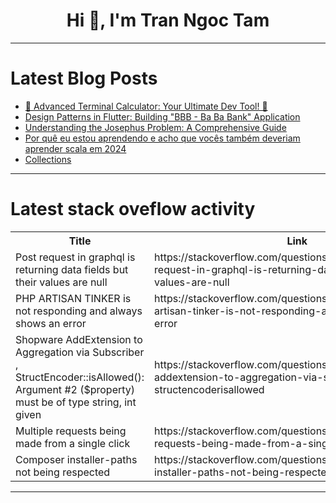 <h1 align="center">Hi 👋, I'm Tran Ngoc Tam</h1>

---

# Latest Blog Posts 
<!-- BLOG-POST-LIST:START -->
- [🚀 Advanced Terminal Calculator: Your Ultimate Dev Tool! 🌟](https://dev.to/safwanayyan/advanced-terminal-calculator-your-ultimate-dev-tool-15l0)
- [Design Patterns in Flutter: Building &quot;BBB - Ba Ba Bank&quot; Application](https://dev.to/pablonax/design-patterns-in-flutter-building-bbb-ba-ba-bank-application-38ap)
- [Understanding the Josephus Problem: A Comprehensive Guide](https://dev.to/vampirepapi/understanding-the-josephus-problem-a-comprehensive-guide-5b6m)
- [Por quê eu estou aprendendo e acho que vocês também deveriam aprender scala em 2024](https://dev.to/brunociccarino/por-que-eu-estou-aprendendo-e-acho-que-voces-tambem-deveriam-aprender-scala-em-2024-25b1)
- [Collections](https://dev.to/paulike/collections-3le7)
<!-- BLOG-POST-LIST:END -->

---

# Latest stack oveflow activity
<table>
  <tr><th>Title</th><th>Link</th></tr>
  <!-- STACKOVERFLOW:START --><tr><td>Post request in graphql is returning data fields but their values are null</td><td>https://stackoverflow.com/questions/78726899/post-request-in-graphql-is-returning-data-fields-but-their-values-are-null</td></tr><tr><td>PHP ARTISAN TINKER is not responding and always shows an error</td><td>https://stackoverflow.com/questions/78726884/php-artisan-tinker-is-not-responding-and-always-shows-an-error</td></tr><tr><td>Shopware AddExtension to Aggregation via Subscriber , StructEncoder::isAllowed&lpar;&rpar;: Argument #2 &lpar;$property&rpar; must be of type string, int given</td><td>https://stackoverflow.com/questions/78726883/shopware-addextension-to-aggregation-via-subscriber-structencoderisallowed</td></tr><tr><td>Multiple requests being made from a single click</td><td>https://stackoverflow.com/questions/78726855/multiple-requests-being-made-from-a-single-click</td></tr><tr><td>Composer installer-paths not being respected</td><td>https://stackoverflow.com/questions/78726815/composer-installer-paths-not-being-respected</td></tr><!-- STACKOVERFLOW:END -->
</table>

---


